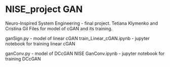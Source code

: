 # NISE_project GAN
Neuro-Inspired System Engineering - final project. Tetiana Klymenko and Cristina Gil
Files for model of cGAN and its training.

ganSign.py - model of linear cGAN
train_Linear_cGAN.ipynb - jupyter notebook for training linear cGAN

ganConv.py - model of DCcGAN
NISE GanConv.ipynb - jupyter notebook for training DCcGAN

